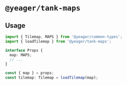 # `@yeager/tank-maps`

## Usage

```typescript
import { Tilemap, MAPS } from '@yeager/common-types';
import { loadTilemap } from '@yeager/tank-maps';

interface Props {
  map: MAPS;
  // ...
}

const { map } = props;
const tilemap: Tilemap = loadTilemap(map);
```
